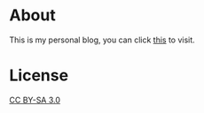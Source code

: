 # About

This is my personal blog, you can click [this][1] to visit.  

# License

[CC BY-SA 3.0](http://creativecommons.org/licenses/by-sa/3.0/deed.zh)

[1]: http://veficos.github.com

